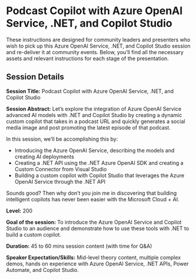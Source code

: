 # Podcast Copilot with Azure OpenAI Service, .NET, and Copilot Studio

These instructions are designed for community leaders and presenters who wish to pick up this Azure OpenAI Service, .NET, and Copilot Studio session and re-deliver it at community events. Below, you’ll find all the necessary assets and relevant instructions for each stage of the presentation.

## Session Details

**Session Title:** Podcast Copilot with Azure OpenAI Service, .NET, and Copilot Studio

**Session Abstract:** Let’s explore the integration of Azure OpenAI Service advanced AI models with .NET and Copilot Studio by creating a dynamic custom copilot that takes in a podcast URL and quickly generates a social media image and post promoting the latest episode of that podcast.

In this session, we’ll be accomplishing this by:

- Introducing the Azure OpenAI Service, describing the models and creating AI deployments
- Creating a .NET API using the .NET Azure OpenAI SDK and creating a Custom Connector from Visual Studio
- Building a custom copilot with Copilot Studio that leverages the Azure OpenAI Service through the .NET API

Sounds good? Then why don’t you join me in discovering that building intelligent copilots has never been easier with the Microsoft Cloud + AI.

**Level:** 200

**Goal of the session:** To introduce the Azure OpenAI Service and Copilot Studio to an audience and demonstrate how to use these tools with .NET to build a custom copilot.

**Duration:** 45 to 60 mins session content (with time for Q&A)

**Speaker Expectation/Skills:** Mid-level theory content, multiple complex demos, hands on experience with Azure OpenAI Service, .NET APIs, Power Automate, and Copilot Studio.